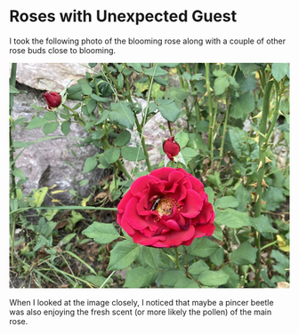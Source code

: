 # Roses with Unexpected Guest
I took the following photo of the blooming rose along with 
a couple of other rose buds close to blooming. 

![Roses with Insect](img/02021-07-28_roses-in-rose-bed.png)

When I looked at the image closely, I noticed that maybe
a pincer beetle was also enjoying the fresh scent (or 
more likely the pollen) of the main rose.
